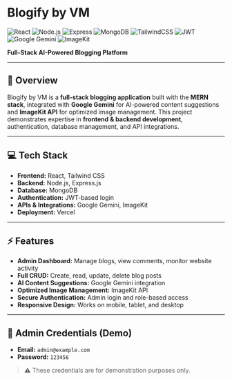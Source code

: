 # Blogify by VM

![React](https://img.shields.io/badge/React-61DAFB?style=flat&logo=react&logoColor=black)
![Node.js](https://img.shields.io/badge/Node.js-339933?style=flat&logo=node.js&logoColor=white)
![Express](https://img.shields.io/badge/Express.js-000000?style=flat&logo=express&logoColor=white)
![MongoDB](https://img.shields.io/badge/MongoDB-47A248?style=flat&logo=mongodb&logoColor=white)
![TailwindCSS](https://img.shields.io/badge/TailwindCSS-38B2AC?style=flat&logo=tailwind-css&logoColor=white)
![JWT](https://img.shields.io/badge/JWT-000000?style=flat&logo=JSONwebtokens&logoColor=white)
![Google Gemini](https://img.shields.io/badge/Google_Gemini-4285F4?style=flat&logo=google&logoColor=white)
![ImageKit](https://img.shields.io/badge/ImageKit-FF6C37?style=flat&logo=imagekit&logoColor=white)

**Full-Stack AI-Powered Blogging Platform**

---

## 🌟 Overview
Blogify by VM is a **full-stack blogging application** built with the **MERN stack**, integrated with **Google Gemini** for AI-powered content suggestions and **ImageKit API** for optimized image management. This project demonstrates expertise in **frontend & backend development**, authentication, database management, and API integrations.

---

## 💻 Tech Stack

- **Frontend:** React, Tailwind CSS  
- **Backend:** Node.js, Express.js  
- **Database:** MongoDB  
- **Authentication:** JWT-based login  
- **APIs & Integrations:** Google Gemini, ImageKit  
- **Deployment:** Vercel 

---

## ⚡ Features

- **Admin Dashboard:** Manage blogs, view comments, monitor website activity  
- **Full CRUD:** Create, read, update, delete blog posts  
- **AI Content Suggestions:** Google Gemini integration  
- **Optimized Image Management:** ImageKit API  
- **Secure Authentication:** Admin login and role-based access  
- **Responsive Design:** Works on mobile, tablet, and desktop  

---

## 🚀 Admin Credentials (Demo)

- **Email:** `admin@example.com`  
- **Password:** `123456`  

> ⚠️ These credentials are for demonstration purposes only.

